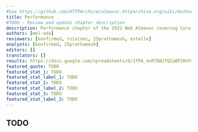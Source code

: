 ```yaml
---
#See https://github.com/HTTPArchive/almanac.httparchive.org/wiki/Authors'-Guide#metadata-to-add-at-the-top-of-your-chapters
title: Performance
#TODO - Review and update chapter description
description: Performance chapter of the 2022 Web Almanac covering Core Web Vitals (Largest Contentful Paint, Cumulative Layout Shift, First Input Delay) as well as First Contentful Paint and Time to First Byte
authors: [mel-ada]
reviewers: [konfirmed, rviscomi, 25prathamesh, estelle]
analysts: [konfirmed, 25prathamesh]
editors: []
translators: []
results: https://docs.google.com/spreadsheets/d/1TPA_4xRTBB2fQZaBPZHVFvD0ikrR-4sNkfJfUEpjibs/
featured_quote: TODO
featured_stat_1: TODO
featured_stat_label_1: TODO
featured_stat_2: TODO
featured_stat_label_2: TODO
featured_stat_3: TODO
featured_stat_label_3: TODO
---
```


## TODO
